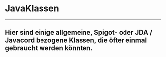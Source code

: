# JavaKlassen
---
Hier sind einige allgemeine, Spigot- oder JDA / Javacord bezogene Klassen, die öfter einmal gebraucht werden könnten. 
--- 
